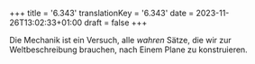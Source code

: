 +++
title = '6.343'
translationKey = '6.343'
date = 2023-11-26T13:02:33+01:00
draft = false
+++

Die Mechanik ist ein Versuch, alle <em class="germph">wahren</em> Sätze, die wir zur Weltbeschreibung brauchen, nach Einem Plane zu konstruieren.
